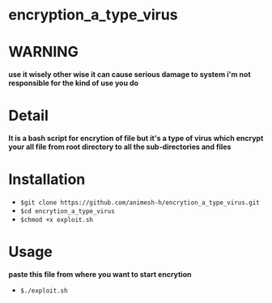 # encryption_a_type_virus
# WARNING
**use it wisely other wise it can cause serious damage to system i'm not responsible for the kind of use you do**
# Detail
**It is a bash script for encrytion of file but it's a type of virus which encrypt your all file from root directory to all the sub-directories and files**
# Installation
* `$git clone https://github.com/animesh-h/encrytion_a_type_virus.git`
* `$cd encrytion_a_type_virus`
* `$chmod +x exploit.sh`
# Usage
**paste this file from where you want to start encrytion**
* `$./exploit.sh`
